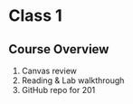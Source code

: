 # Class 1

## Course Overview

1. Canvas review
2. Reading & Lab walkthrough
3. GitHub repo for 201
